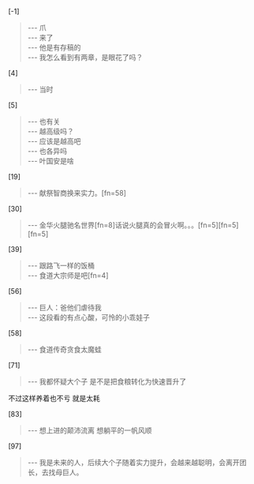 
[-1] 
>--- 爪<br>
>--- 来了<br>
>--- 他是有存稿的<br>
>--- 我怎么看到有两章，是眼花了吗？<br>

[4] 
>--- 当时<br>

[5] 
>--- 也有关<br>
>--- 越高级吗？<br>
>--- 应该是越高吧<br>
>--- 也各异吗<br>
>--- 叶国安是啥<br>

[19] 
>--- 献祭智商换来实力。[fn=58]<br>

[30] 
>--- 金华火腿驰名世界[fn=8]话说火腿真的会冒火啊。。。[fn=5][fn=5][fn=5]<br>

[39] 
>--- 跟路飞一样的饭桶<br>
>--- 食道大宗师是吧[fn=4]<br>

[56] 
>--- 巨人：爸他们虐待我<br>
>--- 这段看的有点心酸，可怜的小乖娃子<br>

[58] 
>--- 食道传奇贪食太魔蛙<br>

[71] 
>--- 我都怀疑大个子
是不是把食粮转化为快速晋升了

不过这样养着也不亏
就是太耗<br>

[83] 
>--- 想上进的颠沛流离
想躺平的一帆风顺<br>

[97] 
>--- 我是未来的人，后续大个子随着实力提升，会越来越聪明，会离开团长，去找母巨人。<br>
